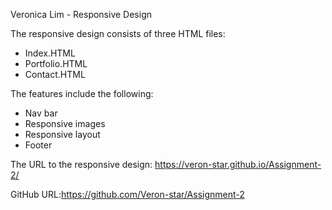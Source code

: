 Veronica Lim - Responsive Design

The responsive design consists of three HTML files:
- Index.HTML
- Portfolio.HTML
- Contact.HTML

The features include the following:
- Nav bar
- Responsive images
- Responsive layout 
- Footer

The URL to the responsive design:
https://veron-star.github.io/Assignment-2/


GitHub URL:https://github.com/Veron-star/Assignment-2
